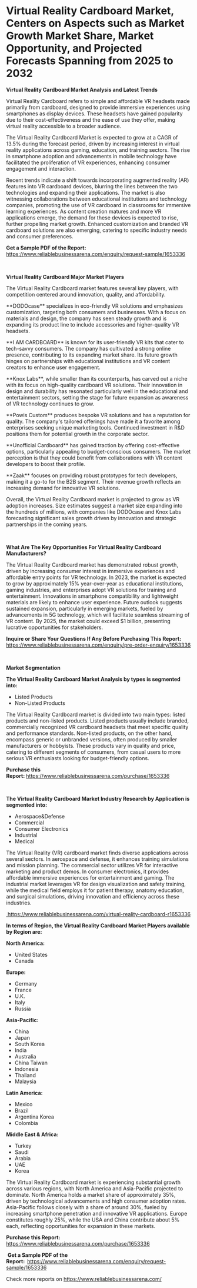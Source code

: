 <p><h1>Virtual Reality Cardboard Market, Centers on Aspects such as Market Growth Market Share, Market Opportunity, and Projected Forecasts Spanning from 2025 to 2032</h1></p><p><strong>Virtual Reality Cardboard Market Analysis and Latest Trends</strong></p>
<p><p>Virtual Reality Cardboard refers to simple and affordable VR headsets made primarily from cardboard, designed to provide immersive experiences using smartphones as display devices. These headsets have gained popularity due to their cost-effectiveness and the ease of use they offer, making virtual reality accessible to a broader audience.</p><p>The Virtual Reality Cardboard Market is expected to grow at a CAGR of 13.5% during the forecast period, driven by increasing interest in virtual reality applications across gaming, education, and training sectors. The rise in smartphone adoption and advancements in mobile technology have facilitated the proliferation of VR experiences, enhancing consumer engagement and interaction.</p><p>Recent trends indicate a shift towards incorporating augmented reality (AR) features into VR cardboard devices, blurring the lines between the two technologies and expanding their applications. The market is also witnessing collaborations between educational institutions and technology companies, promoting the use of VR cardboard in classrooms for immersive learning experiences. As content creation matures and more VR applications emerge, the demand for these devices is expected to rise, further propelling market growth. Enhanced customization and branded VR cardboard solutions are also emerging, catering to specific industry needs and consumer preferences.</p></p>
<p><strong>Get a Sample PDF of the Report:&nbsp;</strong> <a href="https://www.reliablebusinessarena.com/enquiry/request-sample/1653336?utm_campaign=3200&utm_medium=2&utm_source=Github&utm_content=ia&utm_term=07032025&utm_id=virtual-reality-cardboard">https://www.reliablebusinessarena.com/enquiry/request-sample/1653336</a></p>
<p>&nbsp;</p>
<p><strong>Virtual Reality Cardboard Major Market Players</strong></p>
<p><p>The Virtual Reality Cardboard market features several key players, with competition centered around innovation, quality, and affordability. </p><p>**DODOcase** specializes in eco-friendly VR solutions and emphasizes customization, targeting both consumers and businesses. With a focus on materials and design, the company has seen steady growth and is expanding its product line to include accessories and higher-quality VR headsets.</p><p>**I AM CARDBOARD** is known for its user-friendly VR kits that cater to tech-savvy consumers. The company has cultivated a strong online presence, contributing to its expanding market share. Its future growth hinges on partnerships with educational institutions and VR content creators to enhance user engagement. </p><p>**Knox Labs**, while smaller than its counterparts, has carved out a niche with its focus on high-quality cardboard VR solutions. Their innovation in design and durability has resonated particularly well in the educational and entertainment sectors, setting the stage for future expansion as awareness of VR technology continues to grow.</p><p>**Powis Custom** produces bespoke VR solutions and has a reputation for quality. The company's tailored offerings have made it a favorite among enterprises seeking unique marketing tools. Continued investment in R&D positions them for potential growth in the corporate sector.</p><p>**Unofficial Cardboard** has gained traction by offering cost-effective options, particularly appealing to budget-conscious consumers. The market perception is that they could benefit from collaborations with VR content developers to boost their profile.</p><p>**Zaak** focuses on providing robust prototypes for tech developers, making it a go-to for the B2B segment. Their revenue growth reflects an increasing demand for innovative VR solutions.</p><p>Overall, the Virtual Reality Cardboard market is projected to grow as VR adoption increases. Size estimates suggest a market size expanding into the hundreds of millions, with companies like DODOcase and Knox Labs forecasting significant sales growth driven by innovation and strategic partnerships in the coming years.</p></p>
<p>&nbsp;</p>
<p><strong>What Are The Key Opportunities For Virtual Reality Cardboard Manufacturers?</strong></p>
<p><p>The Virtual Reality Cardboard market has demonstrated robust growth, driven by increasing consumer interest in immersive experiences and affordable entry points for VR technology. In 2023, the market is expected to grow by approximately 15% year-over-year as educational institutions, gaming industries, and enterprises adopt VR solutions for training and entertainment. Innovations in smartphone compatibility and lightweight materials are likely to enhance user experience. Future outlook suggests sustained expansion, particularly in emerging markets, fueled by advancements in 5G technology, which will facilitate seamless streaming of VR content. By 2025, the market could exceed $1 billion, presenting lucrative opportunities for stakeholders.</p></p>
<p><strong>Inquire or Share Your Questions If Any Before Purchasing This Report:</strong> <a href="https://www.reliablebusinessarena.com/enquiry/pre-order-enquiry/1653336?utm_campaign=3200&utm_medium=2&utm_source=Github&utm_content=ia&utm_term=07032025&utm_id=virtual-reality-cardboard">https://www.reliablebusinessarena.com/enquiry/pre-order-enquiry/1653336</a></p>
<p>&nbsp;</p>
<p><strong>Market Segmentation</strong></p>
<p><strong>The Virtual Reality Cardboard Market Analysis by types is segmented into:</strong></p>
<p><ul><li>Listed Products</li><li>Non-Listed Products</li></ul></p>
<p><p>The Virtual Reality Cardboard market is divided into two main types: listed products and non-listed products. Listed products usually include branded, commercially recognized VR cardboard headsets that meet specific quality and performance standards. Non-listed products, on the other hand, encompass generic or unbranded versions, often produced by smaller manufacturers or hobbyists. These products vary in quality and price, catering to different segments of consumers, from casual users to more serious VR enthusiasts looking for budget-friendly options.</p></p>
<p><strong>Purchase this Report:&nbsp;</strong><a href="https://www.reliablebusinessarena.com/purchase/1653336?utm_campaign=3200&utm_medium=2&utm_source=Github&utm_content=ia&utm_term=07032025&utm_id=virtual-reality-cardboard">https://www.reliablebusinessarena.com/purchase/1653336</a></p>
<p>&nbsp;</p>
<p><strong>The Virtual Reality Cardboard Market Industry Research by Application is segmented into:</strong></p>
<p><ul><li>Aerospace&Defense</li><li>Commercial</li><li>Consumer Electronics</li><li>Industrial</li><li>Medical</li></ul></p>
<p><p>The Virtual Reality (VR) cardboard market finds diverse applications across several sectors. In aerospace and defense, it enhances training simulations and mission planning. The commercial sector utilizes VR for interactive marketing and product demos. In consumer electronics, it provides affordable immersive experiences for entertainment and gaming. The industrial market leverages VR for design visualization and safety training, while the medical field employs it for patient therapy, anatomy education, and surgical simulations, driving innovation and efficiency across these industries.</p></p>
<p><a href="https://www.reliablebusinessarena.com/virtual-reality-cardboard-r1653336?utm_campaign=3200&utm_medium=2&utm_source=Github&utm_content=ia&utm_term=07032025&utm_id=virtual-reality-cardboard">&nbsp;https://www.reliablebusinessarena.com/virtual-reality-cardboard-r1653336</a></p>
<p><strong>In terms of Region, the Virtual Reality Cardboard Market Players available by Region are:</strong></p>
<p>
    <p> <strong> North America: </strong>
        <ul>
            <li>United States</li>
            <li>Canada</li>
        </ul>
        </p> 
    <p> <strong> Europe: </strong>
        <ul>
            <li>Germany</li>
            <li>France</li>
            <li>U.K.</li>
            <li>Italy</li>
            <li>Russia</li>
        </ul>
        </p> 
    <p> <strong> Asia-Pacific: </strong>
        <ul>
            <li>China</li>
            <li>Japan</li>
            <li>South Korea</li>
            <li>India</li>
            <li>Australia</li>
            <li>China Taiwan</li>
            <li>Indonesia</li>
            <li>Thailand</li>
            <li>Malaysia</li>
        </ul>
        </p> 
    <p> <strong> Latin America: </strong>
        <ul>
            <li>Mexico</li>
            <li>Brazil</li>
            <li>Argentina Korea</li>
            <li>Colombia</li>
        </ul>
        </p> 
    <p> <strong> Middle East & Africa: </strong>
        <ul>
            <li>Turkey</li>
            <li>Saudi</li>
            <li>Arabia</li>
            <li>UAE</li>
            <li>Korea</li>
        </ul>
    </p>
    </p>
<p><p>The Virtual Reality Cardboard market is experiencing substantial growth across various regions, with North America and Asia-Pacific projected to dominate. North America holds a market share of approximately 35%, driven by technological advancements and high consumer adoption rates. Asia-Pacific follows closely with a share of around 30%, fueled by increasing smartphone penetration and innovative VR applications. Europe constitutes roughly 25%, while the USA and China contribute about 5% each, reflecting opportunities for expansion in these markets.</p></p>
<p><strong>Purchase this Report: </strong><a href="https://www.reliablebusinessarena.com/purchase/1653336?utm_campaign=3200&utm_medium=2&utm_source=Github&utm_content=ia&utm_term=07032025&utm_id=virtual-reality-cardboard">https://www.reliablebusinessarena.com/purchase/1653336</a></p>
<p>&nbsp;<strong>Get a Sample PDF of the Report:&nbsp;&nbsp;</strong><a href="https://www.reliablebusinessarena.com/enquiry/request-sample/1653336?utm_campaign=3200&utm_medium=2&utm_source=Github&utm_content=ia&utm_term=07032025&utm_id=virtual-reality-cardboard">https://www.reliablebusinessarena.com/enquiry/request-sample/1653336</a></p>
<p><strong></strong></p>
<p>Check more reports on <a href="https://www.reliablebusinessarena.com/?utm_campaign=3200&utm_medium=2&utm_source=Github&utm_content=ia&utm_term=07032025&utm_id=virtual-reality-cardboard">https://www.reliablebusinessarena.com/</a></p>